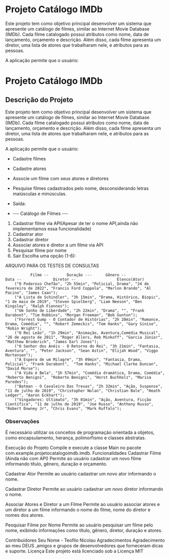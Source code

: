 # Projeto Catálogo IMDb
Este projeto tem como objetivo principal desenvolver 
um sistema que apresente um catálogo de filmes, similar 
ao Internet Movie Database (IMDb). Cada filme catalogado 
possui atributos como nome, data de lançamento, orçamento 
e descrição. Além disso, cada filme apresenta um diretor, 
uma lista de atores que trabalharam nele, e atributos para as pessoas.

A aplicação permite que o usuário:

# Projeto Catálogo IMDb

## Descrição do Projeto
Este projeto tem como objetivo principal desenvolver um sistema que apresente um catálogo de filmes, similar ao Internet Movie Database (IMDb). Cada filme catalogado possui atributos como nome, data de lançamento, orçamento e descrição. Além disso, cada filme apresenta um diretor, uma lista de atores que trabalharam nele, e atributos para as pessoas.

A aplicação permite que o usuário:
- Cadastre filmes
- Cadastre atores
- Associe um filme com seus atores e diretores
- Pesquise filmes cadastrados pelo nome, desconsiderando letras maiúsculas e minúsculas.


- Saída:
- --- Catálogo de Filmes ---
1. Cadastrar filme via API(Apesar de ter o nome API,ainda não implementamos essa funcionalidade)
2. Cadastrar ator
3. Cadastrar diretor
4. Associar atores e diretor a um filme via API
5. Pesquisar filme por nome
6. Sair
Escolha uma opção (1-6):

 ARQUIVO PARA OS TESTES DE CONSULTAS

                                                               
               Filme --        Duração ---      Gênero --                Data --              Diretor --                  Elenco(Ator)
        ("O Poderoso Chefão", "2h 55min", "Policial, Drama", "24 de fevereiro de 2022", "Francis Ford Coppola", "Marlon Brando", "Al Pacino", "James Caan");
        ("A Lista de Schindler", "3h 15min", "Drama, Histórico, Biopic", "1 de maio de 2019", "Steven Spielberg", "Liam Neeson", "Ben Kingsley", "Ralph Fiennes");
        ("Um Sonho de Liberdade", "2h 22min", "Drama", "", "Frank Darabont", "Tim Robbins", "Morgan Freeman", "Bob Gunton");
        ("Forrest Gump - O Contador de Histórias", "2h 20min", "Romance, Drama, Comédia", "", "Robert Zemeckis", "Tom Hanks", "Gary Sinise", "Robin Wright");
        ("O Rei Leão", "1h 29min", "Animação, Aventura,Comédia Musical", "26 de agosto de 2011", "Roger Allers, Rob Minkoff", "Garcia Júnior", "Matthew Broderick", "James Earl Jones");
        ("O Senhor dos Anéis - O Retorno do Rei", "3h 21min", "Fantasia, Aventura", "", "Peter Jackson", "Sean Astin", "Elijah Wood", "Viggo Mortensen");
        ("À Espera de um Milagre", "3h 09min", "Fantasia, Drama, Policial", "Frank Darabont",  "Tom Hanks", "Michael Clarke Duncan", "David Morse");
        ("A Vida é Bela", "1h 57min", "Comédia dramática, Drama, Comédia", "Roberto Benigni",  "Roberto Benigni", "Horst Buchholz", "Marisa Paredes");
        ("Batman - O Cavaleiro Das Trevas", "2h 32min", "Ação, Suspense", "11 de julho de 2019", "Christopher Nolan", "Christian Bale", "Heath Ledger", "Aaron Eckhart");
        ("Vingadores: Ultimato", "3h 01min", "Ação, Aventura, Ficção Científica", "11 de julho de 2019", "Joe Russo", "Anthony Russo", "Robert Downey Jr", "Chris Evans", "Mark Ruffalo");

### Observações

É necessário utilizar os conceitos de programação orientada a objetos, como encapsulamento, herança, polimorfismo e classes abstratas.


Execução do Projeto
Compile e execute a classe Main no pacote com.example.projetocatalogoimdb.imdb.
Funcionalidades
Cadastrar Filme (Ainda não com API)
Permite ao usuário cadastrar um novo filme informando título, gênero, duração e orçamento.

Cadastrar Ator
Permite ao usuário cadastrar um novo ator informando o nome.

Cadastrar Diretor
Permite ao usuário cadastrar um novo diretor informando o nome.

Associar Atores e Diretor a um Filme 
Permite ao usuário associar atores e um diretor a um filme informando o nome do filme, nome do diretor e nomes dos atores.

Pesquisar Filme por Nome
Permite ao usuário pesquisar um filme pelo nome, exibindo informações como título, gênero, diretor, duração e atores.

Contribuidores
Seu Nome - Teofilo Nicolau
Agradecimentos
Agradecimento ao meu DEUS  ,amigos e grupos de desenvolvedores que forneceram dicas e suporte.
Licença
Este projeto está licenciado sob a Licença MIT


